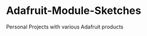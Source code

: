 Adafruit-Module-Sketches
========================

Personal Projects with various Adafruit products  
